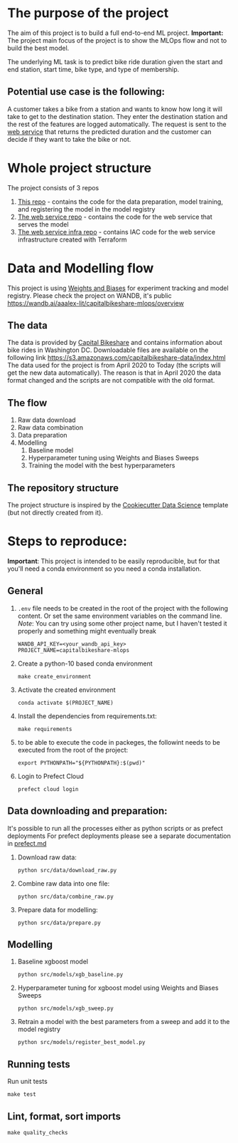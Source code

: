 # The purpose of the project

The aim of this project is to build a full end-to-end ML project.
**Important:** The project main focus of the project is to show the MLOps flow and not to build the best model.

The underlying ML task is to predict bike ride duration given the start and end station, start time, bike type, and type of membership.

## Potential use case is the following:

A customer takes a bike from a station and wants to know how long it will take to get to the destination station. They enter the destination station and the rest of the features are logged automatically. The request is sent to the [web service](https://github.com/aaalexlit/capitalbikeshare-service) that returns the predicted duration and the customer can decide if they want to take the bike or not.

# Whole project structure

The project consists of 3 repos
1. [This repo](https://github.com/aaalexlit/capitalbikeshare-mlops) - contains the code for the data preparation, model training, and registering the model in the model registry
1. [The web service repo](https://github.com/aaalexlit/capitalbikeshare-service) - contains the code for the web service that serves the model
1. [The web service infra repo](https://github.com/aaalexlit/capitalbikeshare-service-terraform) - contains IAC code for the web service infrastructure created with Terraform

# Data and Modelling flow

This project is using [Weights and Biases](https://wandb.ai/site) for experiment tracking and model registry.
Please check the project on WANDB, it's public
https://wandb.ai/aaalex-lit/capitalbikeshare-mlops/overview

## The data
The data is provided by [Capital Bikeshare](https://www.capitalbikeshare.com/system-data) and contains information about bike rides in Washington DC.
Downloadable files are available on the following link https://s3.amazonaws.com/capitalbikeshare-data/index.html
The data used for the project is from April 2020 to Today (the scripts will get the new data automatically).
The reason is that in April 2020 the data format changed and the scripts are not compatible with the old format.

## The flow

1. Raw data download
1. Raw data combination
1. Data preparation
1. Modelling
    1. Baseline model
    1. Hyperparameter tuning using Weights and Biases Sweeps
    1. Training the model with the best hyperparameters

## The repository structure
The project structure is inspired by the [Cookiecutter Data Science](https://drivendata.github.io/cookiecutter-data-science/) template (but not directly created from it).

# Steps to reproduce:

**Important**:
This project is intended to be easily reproducible, but for that you'll need a conda environment
so you need a conda installation.


## General
1. `.env` file needs to be created in the root of the project with the following content. Or set the same environment variables on the command line.
    *Note*: You can try using some other project name, but I haven't tested it properly and something might eventually break
    ```shell
    WANDB_API_KEY=<your_wandb_api_key>
    PROJECT_NAME=capitalbikeshare-mlops
    ```
1. Create a python-10 based conda environment
    ```shell
    make create_environment
    ```
1. Activate the created environment
    ```shell
    conda activate $(PROJECT_NAME)
    ```
1. Install the dependencies from requirements.txt:
    ```shell
    make requirements
    ```
1. to be able to execute the code in packeges, the followint needs to be executed from the root of the project:
    ```shell
    export PYTHONPATH="${PYTHONPATH}:$(pwd)"
    ```
1. Login to Prefect Cloud
    ```shell
    prefect cloud login
    ```
## Data downloading and preparation:

It's possible to run all the processes either as python scripts or as prefect deployments
For prefect deployments please see a separate documentation in [prefect.md](docs/prefect.md)

1. Download raw data:
    ```shell
    python src/data/download_raw.py
    ```
1. Combine raw data into one file:
    ```shell
    python src/data/combine_raw.py
    ```
1. Prepare data for modelling:
    ```shell
    python src/data/prepare.py
    ```
## Modelling
1. Baseline xgboost model
    ```shell
    python src/models/xgb_baseline.py
    ```
1. Hyperparameter tuning for xgboost model using Weights and Biases Sweeps
    ```shell
    python src/models/xgb_sweep.py
    ```
1. Retrain a model with the best parameters from a sweep and add it to the model registry
    ```shell
    python src/models/register_best_model.py
    ```

## Running tests
Run unit tests
```shell
make test
```
## Lint, format, sort imports
```shell
make quality_checks
```
